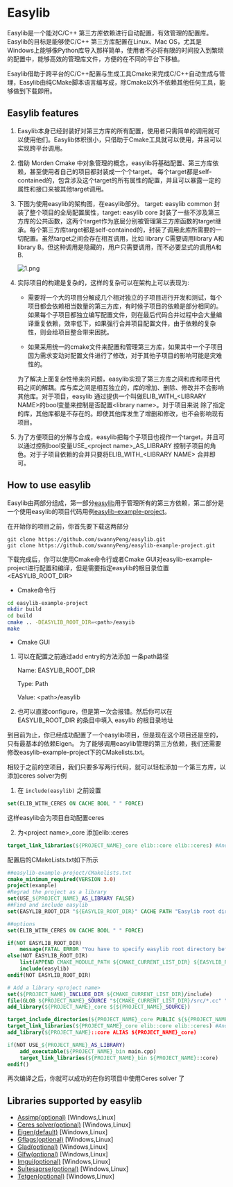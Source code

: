 # Easylib
 
Easylib是一个能对C/C++ 第三方库依赖进行自动配置，有效管理的配置库。Easylib的目标是能够使C/C++ 第三方库配置在Linux、Mac OS，尤其是Windows上能够像Python库导入那样简单，使用者不必将有限的时间投入到繁琐的配置中，能够高效的管理库文件，方便的在不同的平台下移植。

Esaylib借助于跨平台的C/C++配置与生成工具Cmake来完成C/C++自动生成与管理，Easylib由纯CMake脚本语言编写成，除Cmake以外不依赖其他任何工具，能够做到下载即用。

## Easylib features
1. Easylib本身已经封装好对第三方库的所有配置，使用者只需简单的调用就可以使用他们。Easylib体积很小，只借助于Cmake工具就可以使用，并且可以实现跨平台调用。

2. 借助 Morden Cmake 中对象管理的概念，easylib将基础配置、第三方库依赖，甚至使用者自己的项目都封装成一个个target。 每个target都是self-contained的，包含涉及这个target的所有属性的配置，并且可以暴露一定的属性和接口来被其他target调用。

3. 下图为使用easylib的架构图，在easylib部分。 target: easylib common 封装了整个项目的全局配置属性，target: easylib core 封装了一些不涉及第三方库的公共函数，这两个target作为底层分别被管理第三方库函数的target继承。每个第三方库target都是self-contained的，封装了调用此库所需要的一切配置。虽然target之间会存在相互调用，比如 library C需要调用library A和 library B。但这种调用是隐藏的，用户只需要调用，而不必要显式的调用A和B. 

    ![1.png](https://i.loli.net/2019/09/26/JSNF9VEieRQ8Lj1.png)

4. 实际项目的构建是复杂的，这样的复杂可以在架构上可以表现为:
    + 需要将一个大的项目分解成几个相对独立的子项目进行开发和测试，每个项目都会依赖相当数量的第三方库，有时候子项目的依赖是部分相同的。如果每个子项目都独立编写配置文件，则在最后代码合并过程中会大量编译重复依赖，效率低下，如果强行合并项目配置文件，由于依赖的复杂性，则会给项目整合带来困扰。

    + 如果采用统一的cmake文件来配置和管理第三方库，如果其中一个子项目因为需求变动对配置文件进行了修改，对于其他子项目的影响可能是灾难性的。

    为了解决上面复杂性带来的问题，easylib实现了第三方库之间和库和项目代码之间的解耦。库与库之间是相互独立的，库的增加、删除、修改并不会影响其他库。对于项目，easylib 通过提供一个叫做ELIB_WITH_\<LIBRARY NAME\>的bool变量来控制是否配置\<library name\>。对于项目来说 除了指定的库，其他库都是不存在的。即使其他库发生了增删和修改，也不会影响现有项目。

5. 为了方便项目的分解与合成，easylib把每个子项目也视作一个target，并且可以通过控制bool变量USE_\<project name\>\_AS_LIBRARY 控制子项目的角色。对于子项目依赖的合并只要将ELIB_WITH_\<LIBRARY NAME\> 合并即可。

## How to use easylib
Easylib由两部分组成，第一部分[easylib](https://github.com/swannyPeng/easylib.git)用于管理所有的第三方依赖，第二部分是一个使用easylib的项目代码用例[easylib-example-project](https://github.com/swannyPeng/easylib-example-project.git)。

在开始你的项目之前，你首先要下载这两部分
```shell
git clone https://github.com/swannyPeng/easylib.git
git clone https://github.com/swannyPeng/easylib-example-project.git
```

下载完成后，你可以使用Cmake命令行或者Cmake GUI对easylib-example-project进行配置和编译，但是需要指定easylib的根目录位置<EASYLIB_ROOT_DIR>

+ Cmake命令行
```bash
cd easylib-example-project
mkdir build
cd build
cmake .. -DEASYLIB_ROOT_DIR=<path>/easyib
make
```

+ Cmake GUI

1. 可以在配置之前通过add entry的方法添加 一条path路径

    Name: EASYLIB_ROOT_DIR

    Type: Path
    
    Value: \<path\>/easylib

2. 也可以直接configure，但是第一次会报错。然后你可以在EASYLIB_ROOT_DIR 的条目中填入 easylib 的根目录地址

到目前为止，你已经成功配置了一个easylib项目，但是现在这个项目还是空的，只有最基本的依赖Eigen。 为了能够调用easylib管理的第三方依赖，我们还需要修改easylib-example-project下的CMakelists.txt。

相较于之前的空项目，我们只要多写两行代码，就可以轻松添加一个第三方库，以添加ceres solver为例

1. 在 `include(easylib)` 之前设置
 ```cmake
 set(ELIB_WITH_CERES ON CACHE BOOL " " FORCE)
 ```
 这样easylib会为项目自动配置ceres

 2. 为\<project name\>_core 添加elib::ceres
 ```cmake
 target_link_libraries(${PROJECT_NAME}_core elib::core elib::ceres) #And any library you need in easylib
 ```
配置后的CMakeLists.txt如下所示

```cmake
##easylib-example-project/CMakelists.txt
cmake_minimum_required(VERSION 3.0)
project(example)
#Regrad the project as a library
set(USE_${PROJECT_NAME}_AS_LIBRARY FALSE)
##Find and include easylib
set(EASYLIB_ROOT_DIR "${EASYLIB_ROOT_DIR}" CACHE PATH "Easylib root directory" FORCE)

##options
set(ELIB_WITH_CERES ON CACHE BOOL " " FORCE)

if(NOT EASYLIB_ROOT_DIR)
    message(FATAL_ERROR "You have to specify easylib root directory before call it ...")
else(NOT EASYLIB_ROOT_DIR)
    list(APPEND CMAKE_MODULE_PATH ${CMAKE_CURRENT_LIST_DIR} ${EASYLIB_ROOT_DIR}/cmake)
    include(easylib)
endif(NOT EASYLIB_ROOT_DIR)

# Add a library <project name>
set(${PROJECT_NAME}_INCLUDE_DIR ${CMAKE_CURRENT_LIST_DIR}/include)
file(GLOB ${PROJECT_NAME}_SOURCE "${CMAKE_CURRENT_LIST_DIR}/src/*.cc" "${CMAKE_CURRENT_LIST_DIR}/src/*.cpp" "${CMAKE_CURRENT_LIST_DIR}/src/*.cxx")
add_library(${PROJECT_NAME}_core ${${PROJECT_NAME}_SOURCE})

target_include_directories(${PROJECT_NAME}_core PUBLIC ${${PROJECT_NAME}_INCLUDE_DIR})
target_link_libraries(${PROJECT_NAME}_core elib::core elib::ceres) #And any library you need in easylib
add_library(${PROJECT_NAME}::core ALIAS ${PROJECT_NAME}_core)

if(NOT USE_${PROJECT_NAME}_AS_LIBRARY)
    add_executable(${PROJECT_NAME}_bin main.cpp)
    target_link_libraries(${PROJECT_NAME}_bin ${PROJECT_NAME}::core)
endif()
```
再次编译之后，你就可以成功的在你的项目中使用Ceres solver 了

## Libraries supported by easylib

+ [Assimp(optional)](http://www.assimp.org)     [Windows,Linux]
+ [Ceres solver(optional)](http://www.ceres-solver.org/) [Windows,Linux]
+ [Eigen(default)](http://eigen.tuxfamily.org/index.php?title=Main_Page) [Windows,Linux]
+ [Gflags(optional)](https://gflags.github.io/gflags/) [Windows,Linux]
+ [Glad(optional)](https://glad.dav1d.de/) [Windows,Linux]
+ [Glfw(optional)](https://www.glfw.org/) [Windows,Linux]
+ [Imgui(optional)](https://github.com/ocornut/imgui) [Windows,Linux]
+ [Suitesaprse(optional)](http://faculty.cs.tamu.edu/davis/suitesparse.html) [Windows,Linux]
+ [Tetgen(optional)](http://www.wias-berlin.de/software/tetgen/) [Windows,Linux]





